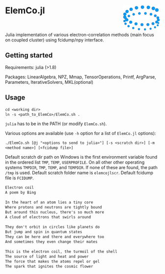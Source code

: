 # ElemCo.jl <img style="float: right;" src="e-coil.png"> <br/><br/>

Julia implementation of various electron-correlation methods (main focus on coupled cluster) 
using fcidump/npy interface.  

## Getting started

Requirements: julia (>1.8)

Packages: LinearAlgebra, NPZ, Mmap, TensorOperations, Printf, ArgParse, Parameters, IterativeSolvers, MKL(optional)

## Usage

```
cd <working dir>
ln -s <path_to_ElemCo>/ElemCo.sh .
```

`julia` has to be in the PATH (or modify `ElemCo.sh`).

Various options are available (use `-h` option for a list of `ElemCo.jl` options):

```
./ElemCo.sh [@j "<options to send to julia>"] [-s <scratch dir>] [-m <method name>] [<fcidump file>]
```

Default scratch dir path on Windows is the first environment variable found in the ordered list `TMP`, `TEMP`, `USERPROFILE`. 
On all other other operating systems `TMPDIR`, `TMP`, `TEMP`, and `TEMPDIR`. If none of these are found, the path `/tmp` is used. 
Default scratch folder name is `elemcojlscr`. Default fcidump file is `FCIDUMP`.

```
Electron coil
A poem by Bing

In the heart of an atom lies a tiny core
Where protons and neutrons are tightly bound
But around this nucleus, there's so much more
A cloud of electrons that swirls around

They don't orbit in circles like planets do
But jump and spin in quantum states
They can be here and there and everywhere too
And sometimes they even change their mates

This is the electron coil, the turmoil of the shell
The source of light and heat and power
The force that makes the atoms repel or gel
The spark that ignites the cosmic flower
```

